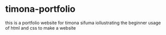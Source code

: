 # timona-portfolio
this is a portfolio website for timona sifuma iollustrating the beginner usage of html and css to make a website

